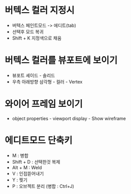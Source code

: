 # 버텍스 컬러 지정시
- 버텍스 페인트모드 -> 에디트(tab)
- 선택후 모드 복귀
- Shift + K 지정색으로 채움

# 버텍스 컬러를 뷰포트에 보이기
- 뷰포트 셰이드 - 솔리드
- 우측 아래방향 삼각형 - 컬러 - Vertex

# 와이어 프레임 보이기
- object properties - viewport display - Show wireframe

# 에디트모드 단축키
- M : 병합
- Shift + D : 선택한것 복제
- Alt + M : Weld
- V : 인접뜯어내기
- Y : 찢기
- P : 오브젝트 분리 (병합 : Ctrl+J)
